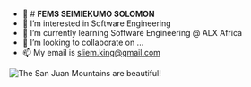 - 👋 # **FEMS SEIMIEKUMO SOLOMON**
- 👀 I’m interested in Software Engineering
- 🌱 I’m currently learning Software Engineering @ ALX Africa
- 💞️ I’m looking to collaborate on ...
- 📫 My email is sliem.king@gmail.com

<!---
mrfems is a ✨ special ✨ repository because its `README.md` (this file) appears on your GitHub profile.
You can click the Preview link to take a look at your changes.
--->

![The San Juan Mountains are beautiful!](https://scontent.fabb1-1.fna.fbcdn.net/v/t39.30808-6/302098683_10159848636290042_8978141202751617910_n.jpg?_nc_cat=107&ccb=1-7&_nc_sid=09cbfe&_nc_ohc=84w-QGxJi-EAX-Btwi2&_nc_zt=23&_nc_ht=scontent.fabb1-1.fna&oh=00_AfBfGjMoytpVY_r6Jo9Tz7WAId6MjN07W_uDFO36v_RoYg&oe=64818312 "San Juan Mountains")

